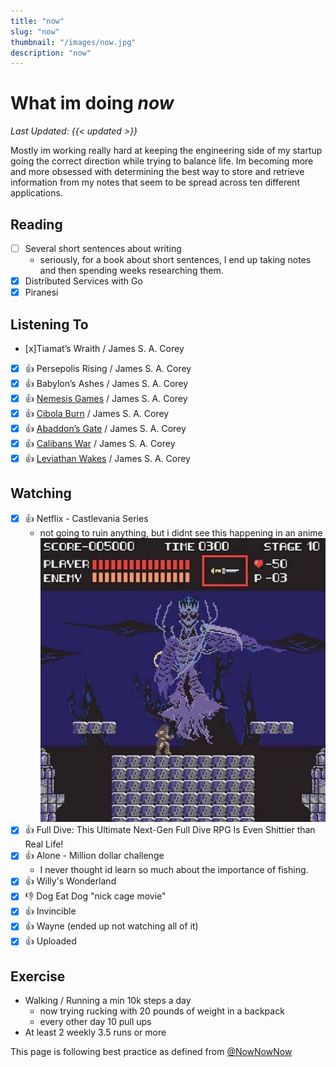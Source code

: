 ```yaml
---
title: "now"
slug: "now"
thumbnail: "/images/now.jpg"
description: "now"
---
```


# What im doing _now_

_Last Updated: {{< updated >}}_


Mostly im working really hard at keeping the engineering side of my startup going the
correct direction while trying to balance life. Im becoming more and more obsessed with
determining the best way to store and retrieve information from my notes that seem to
be spread across ten different applications.

## Reading
- [ ] Several short sentences about writing
    - seriously, for a book about short sentences, I end up taking notes and then
      spending weeks researching them.
- [x] Distributed Services with Go
- [x] Piranesi

## Listening To
- [x]Tiamat’s Wraith / James S. A. Corey
- [x] 👍 Persepolis Rising / James S. A. Corey
- [x] 👍 Babylon’s Ashes / James S. A. Corey
- [x] 👍 <a href="/review/books/nemesis_games/" title="Nemesis Games">Nemesis Games</a> / James S. A. Corey
- [x] 👍 <a href="/review/books/cibola_burn/" title="Cibola Burn">Cibola Burn</a> / James S. A. Corey
- [x] 👍 <a href="/review/books/abaddons_gate/" title="Abaddon's Gate">Abaddon’s Gate</a> / James S. A. Corey
- [x] 👍 <a href="/review/books/calibans_war/" title="Calibans War">Calibans War</a> / James S. A. Corey
- [x] 👍 <a href="/review/books/leviathan_wakes/" title="Leviathan Wakes">Leviathan Wakes</a> / James S. A. Corey</p>

## Watching
- [x] 👍 Netflix - Castlevania Series
    - not going to ruin anything, but i didnt see this happening in an anime
    ![nope](/images/death.jpg)
- [x] 👍 Full Dive: This Ultimate Next-Gen Full Dive RPG Is Even Shittier than Real Life!
- [x] 👍 Alone - Million dollar challenge
  - I never thought id learn so much about the importance of fishing.
- [x] 👍 Willy's Wonderland
- [x] 👎 Dog Eat Dog "nick cage movie"
- [x] 👍 Invincible
- [x] 👍 Wayne (ended up not watching all of it)
- [x] 👍 Uploaded

## Exercise
* Walking / Running a min 10k steps a day
  * now trying rucking with 20 pounds of weight in a backpack
  * every other day 10 pull ups
* At least 2 weekly 3.5 runs or more

This page is following best practice as defined from
[@NowNowNow](https://twitter.com/NowNowNow)
